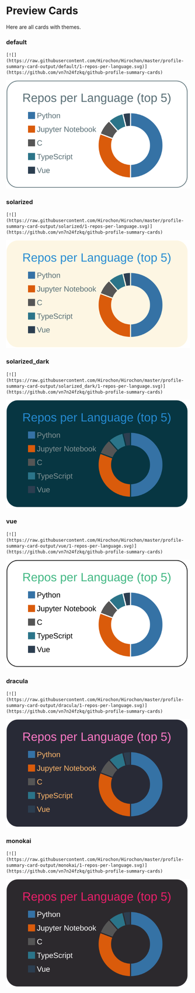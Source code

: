 
# Preview Cards

Here are all cards with themes.


### default


```
[![](https://raw.githubusercontent.com/Hirochon/Hirochon/master/profile-summary-card-output/default/1-repos-per-language.svg)](https://github.com/vn7n24fzkq/github-profile-summary-cards)
```
![](https://raw.githubusercontent.com/Hirochon/Hirochon/master/profile-summary-card-output/default/1-repos-per-language.svg)


### solarized


```
[![](https://raw.githubusercontent.com/Hirochon/Hirochon/master/profile-summary-card-output/solarized/1-repos-per-language.svg)](https://github.com/vn7n24fzkq/github-profile-summary-cards)
```
![](https://raw.githubusercontent.com/Hirochon/Hirochon/master/profile-summary-card-output/solarized/1-repos-per-language.svg)


### solarized_dark


```
[![](https://raw.githubusercontent.com/Hirochon/Hirochon/master/profile-summary-card-output/solarized_dark/1-repos-per-language.svg)](https://github.com/vn7n24fzkq/github-profile-summary-cards)
```
![](https://raw.githubusercontent.com/Hirochon/Hirochon/master/profile-summary-card-output/solarized_dark/1-repos-per-language.svg)


### vue


```
[![](https://raw.githubusercontent.com/Hirochon/Hirochon/master/profile-summary-card-output/vue/1-repos-per-language.svg)](https://github.com/vn7n24fzkq/github-profile-summary-cards)
```
![](https://raw.githubusercontent.com/Hirochon/Hirochon/master/profile-summary-card-output/vue/1-repos-per-language.svg)


### dracula


```
[![](https://raw.githubusercontent.com/Hirochon/Hirochon/master/profile-summary-card-output/dracula/1-repos-per-language.svg)](https://github.com/vn7n24fzkq/github-profile-summary-cards)
```
![](https://raw.githubusercontent.com/Hirochon/Hirochon/master/profile-summary-card-output/dracula/1-repos-per-language.svg)


### monokai


```
[![](https://raw.githubusercontent.com/Hirochon/Hirochon/master/profile-summary-card-output/monokai/1-repos-per-language.svg)](https://github.com/vn7n24fzkq/github-profile-summary-cards)
```
![](https://raw.githubusercontent.com/Hirochon/Hirochon/master/profile-summary-card-output/monokai/1-repos-per-language.svg)

